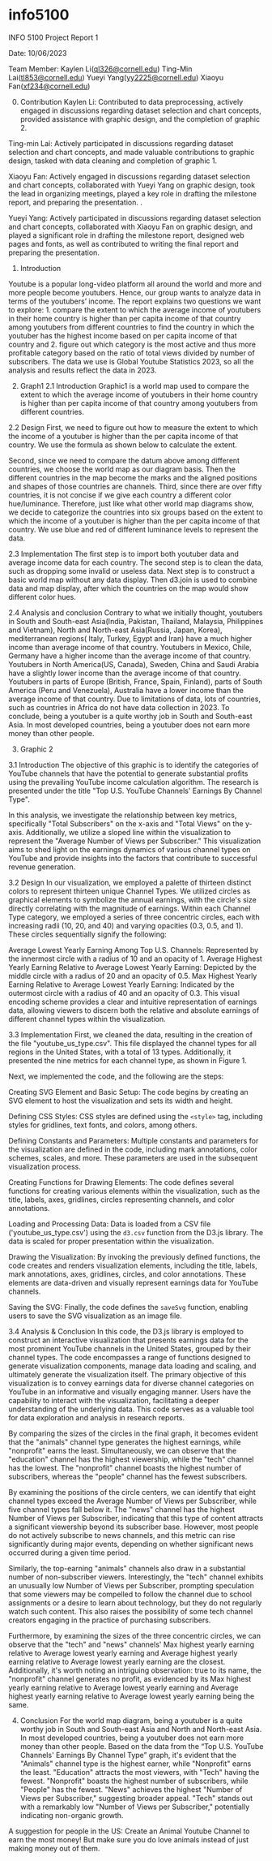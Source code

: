 # info5100

INFO 5100
Project Report 1


 
 
 


 Date:
10/06/2023
 
 
 
 
 
 
 
 
 
 
Team Member:
Kaylen Li(ql326@cornell.edu)
Ting-Min Lai(tl853@cornell.edu)
Yueyi Yang(yy2225@cornell.edu)
Xiaoyu Fan(xf234@cornell.edu)





0. Contribution
Kaylen Li: Contributed to data preprocessing, actively engaged in discussions regarding dataset selection and chart concepts, provided assistance with graphic design, and the completion of graphic 2.

Ting-min Lai: Actively participated in discussions regarding dataset selection and chart concepts, and made valuable contributions to graphic design, tasked with data cleaning and completion of graphic 1.

Xiaoyu Fan: Actively engaged in discussions regarding dataset selection and chart concepts, collaborated with Yueyi Yang on graphic design, took the lead in organizing meetings, played a key role in drafting the milestone report, and preparing the presentation.
.

Yueyi Yang: Actively participated in discussions regarding dataset selection and chart concepts, collaborated with Xiaoyu Fan on graphic design, and played a significant role in drafting the milestone report, designed web pages and fonts, as well as contributed to writing the final report and preparing the presentation.

1. Introduction

Youtube is a popular long-video platform all around the world and more and more people become youtubers. Hence, our group wants to analyze data in terms of the youtubers’ income. The report explains two questions we want to explore: 1. compare the extent to which the average income of youtubers in their home country is higher than per capita income of that country among youtubers from different countries to find the country in which the youtuber has the highest income based on per capita income of that country and 2. figure out which category is the most active and thus more profitable category based on the ratio of total views divided by number of subscribers. The data we use is Global Youtube Statistics 2023, so all the analysis and results reflect the data in 2023.

2. Graph1 
2.1 Introduction
Graphic1 is a world map used to compare the extent to which the average income of youtubers in their home country is higher than per capita income of that country among youtubers from different countries.


2.2 Design
First, we need to figure out how to measure the extent to which the income of a youtuber is higher than the per capita income of that country. We use the formula as shown below to calculate the extent.

Second, since we need to compare the datum above among different countries, we choose the world map as our diagram basis. Then the different countries in the map become the marks and the aligned positions and shapes of those countries are channels.
Third, since there are over fifty countries, it is not concise if we give each country a different color hue/luminance. Therefore, just like what other world map diagrams show, we decide to categorize the countries into six groups based on the extent to which the income of a youtuber is higher than the per capita income of that country. We use blue and red of different luminance levels to represent the data.

2.3 Implementation 
The first step is to import both youtuber data and average income data for each country. The second step is to clean the data, such as dropping some invalid or useless data. Next step is to construct a basic world map without any data display. Then d3.join is used to combine data and map display, after which the countries on the map would show different color hues.

2.4 Analysis and conclusion
Contrary to what we initially thought, youtubers in South and South-east Asia(India, Pakistan, Thailand, Malaysia, Philippines and Vietnam), North and North-east Asia(Russia, Japan, Korea), mediterranean regions( Italy, Turkey, Egypt and Iran) have a much higher income than average income of that country. Youtubers in Mexico, Chile, Germany have a higher income than the average income of that country. Youtubers in North America(US, Canada), Sweden, China and Saudi Arabia have a slightly lower income than the average income of that country. Youtubers in parts of Europe (British, France, Spain, Finland), parts of South America (Peru and Venezuela), Australia have a lower income than the average income of that country. Due to limitations of data, lots of countries, such as countries in Africa do not have data collection in 2023. To conclude, being a youtuber is a quite worthy job in South and South-east Asia. In most developed countries, being a youtuber does not earn more money than other people.

3. Graphic 2

3.1 Introduction
The objective of this graphic is to identify the categories of YouTube channels that have the potential to generate substantial profits using the prevailing YouTube income calculation algorithm. The research is presented under the title "Top U.S. YouTube Channels' Earnings By Channel Type".

In this analysis, we investigate the relationship between key metrics, specifically "Total Subscribers" on the x-axis and "Total Views" on the y-axis. Additionally, we utilize a sloped line within the visualization to represent the "Average Number of Views per Subscriber." This visualization aims to shed light on the earnings dynamics of various channel types on YouTube and provide insights into the factors that contribute to successful revenue generation.


3.2 Design
In our visualization, we employed a palette of thirteen distinct colors to represent thirteen unique Channel Types. We utilized circles as graphical elements to symbolize the annual earnings, with the circle's size directly correlating with the magnitude of earnings. Within each Channel Type category, we employed a series of three concentric circles, each with increasing radii (10, 20, and 40) and varying opacities (0.3, 0.5, and 1). These circles sequentially signify the following:

Average Lowest Yearly Earning Among Top U.S. Channels: Represented by the innermost circle with a radius of 10 and an opacity of 1.
Average Highest Yearly Earning Relative to Average Lowest Yearly Earning: Depicted by the middle circle with a radius of 20 and an opacity of 0.5.
Max Highest Yearly Earning Relative to Average Lowest Yearly Earning: Indicated by the outermost circle with a radius of 40 and an opacity of 0.3.
This visual encoding scheme provides a clear and intuitive representation of earnings data, allowing viewers to discern both the relative and absolute earnings of different channel types within the visualization.

3.3 Implementation
First, we cleaned the data, resulting in the creation of the file "youtube_us_type.csv". This file displayed the channel types for all regions in the United States, with a total of 13 types. Additionally, it presented the nine metrics for each channel type, as shown in Figure 1.


Next, we implemented the code, and the following are the steps:

Creating SVG Element and Basic Setup: The code begins by creating an SVG element to host the visualization and sets its width and height.

Defining CSS Styles: CSS styles are defined using the `<style>` tag, including styles for gridlines, text fonts, and colors, among others.

Defining Constants and Parameters: Multiple constants and parameters for the visualization are defined in the code, including mark annotations, color schemes, scales, and more. These parameters are used in the subsequent visualization process.

Creating Functions for Drawing Elements: The code defines several functions for creating various elements within the visualization, such as the title, labels, axes, gridlines, circles representing channels, and color annotations.

Loading and Processing Data: Data is loaded from a CSV file ('youtube_us_type.csv') using the `d3.csv` function from the D3.js library. The data is scaled for proper presentation within the visualization.

Drawing the Visualization: By invoking the previously defined functions, the code creates and renders visualization elements, including the title, labels, mark annotations, axes, gridlines, circles, and color annotations. These elements are data-driven and visually represent earnings data for YouTube channels.

Saving the SVG: Finally, the code defines the `saveSvg` function, enabling users to save the SVG visualization as an image file.

3.4 Analysis & Conclusion
In this code, the D3.js library is employed to construct an interactive visualization that presents earnings data for the most prominent YouTube channels in the United States, grouped by their channel types. The code encompasses a range of functions designed to generate visualization components, manage data loading and scaling, and ultimately generate the visualization itself. The primary objective of this visualization is to convey earnings data for diverse channel categories on YouTube in an informative and visually engaging manner. Users have the capability to interact with the visualization, facilitating a deeper understanding of the underlying data. This code serves as a valuable tool for data exploration and analysis in research reports.

By comparing the sizes of the circles in the final graph, it becomes evident that the "animals" channel type generates the highest earnings, while "nonprofit" earns the least. Simultaneously, we can observe that the "education" channel has the highest viewership, while the "tech" channel has the lowest. The "nonprofit" channel boasts the highest number of subscribers, whereas the "people" channel has the fewest subscribers.

By examining the positions of the circle centers, we can identify that eight channel types exceed the Average Number of Views per Subscriber, while five channel types fall below it. The "news" channel has the highest Number of Views per Subscriber, indicating that this type of content attracts a significant viewership beyond its subscriber base. However, most people do not actively subscribe to news channels, and this metric can rise significantly during major events, depending on whether significant news occurred during a given time period.

Similarly, the top-earning "animals" channels also draw in a substantial number of non-subscriber viewers. Interestingly, the "tech" channel exhibits an unusually low Number of Views per Subscriber, prompting speculation that some viewers may be compelled to follow the channel due to school assignments or a desire to learn about technology, but they do not regularly watch such content. This also raises the possibility of some tech channel creators engaging in the practice of purchasing subscribers.

Furthermore, by examining the sizes of the three concentric circles, we can observe that the "tech" and "news" channels' Max highest yearly earning relative to Average lowest yearly earning and Average highest yearly earning relative to Average lowest yearly earning are the closest. Additionally, it's worth noting an intriguing observation: true to its name, the "nonprofit" channel generates no profit, as evidenced by its Max highest yearly earning relative to Average lowest yearly earning and Average highest yearly earning relative to Average lowest yearly earning being the same.

4. Conclusion
For the world map diagram, being a youtuber is a quite worthy job in South and South-east Asia and North and North-east Asia. In most developed countries, being a youtuber does not earn more money than other people.
Based on the data from the “Top U.S. YouTube Channels' Earnings By Channel Type” graph, it's evident that the "Animals" channel type is the highest earner, while "Nonprofit" earns the least. "Education" attracts the most viewers, with "Tech" having the fewest. "Nonprofit" boasts the highest number of subscribers, while "People" has the fewest. "News" achieves the highest "Number of Views per Subscriber," suggesting broader appeal. "Tech" stands out with a remarkably low "Number of Views per Subscriber," potentially indicating non-organic growth.

A suggestion for people in the US: Create an Animal Youtube Channel to earn the most money! But make sure you do love animals instead of just making money out of them.






























































